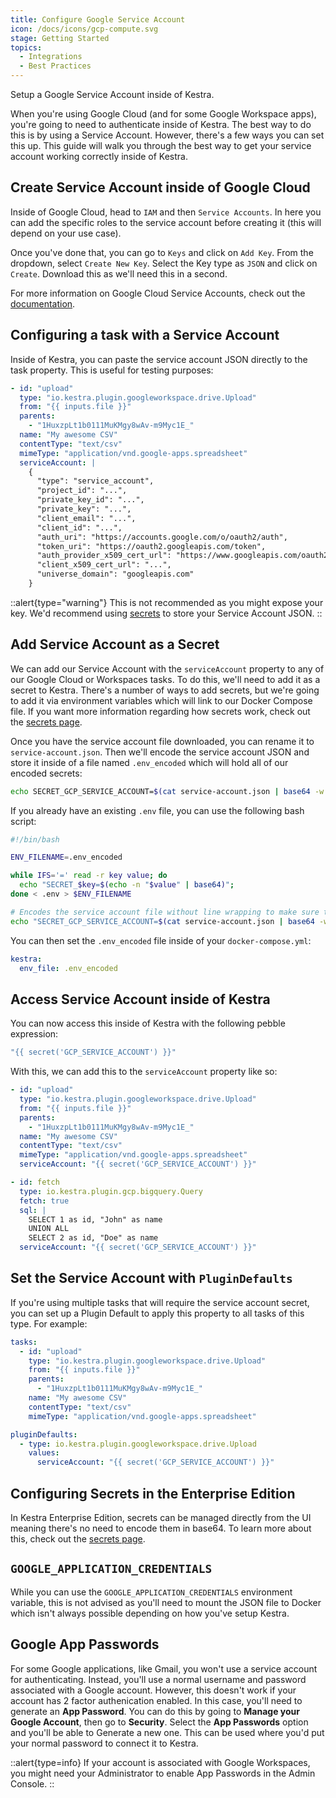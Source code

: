 ```yaml
---
title: Configure Google Service Account
icon: /docs/icons/gcp-compute.svg
stage: Getting Started
topics:
  - Integrations
  - Best Practices
---
```


Setup a Google Service Account inside of Kestra.

When you're using Google Cloud (and for some Google Workspace apps), you're going to need to authenticate inside of Kestra. The best way to do this is by using a Service Account. However, there's a few ways you can set this up. This guide will walk you through the best way to get your service account working correctly inside of Kestra.

## Create Service Account inside of Google Cloud

Inside of Google Cloud, head to `IAM` and then `Service Accounts`. In here you can add the specific roles to the service account before creating it (this will depend on your use case).

Once you've done that, you can go to `Keys` and click on `Add Key`. From the dropdown, select `Create New Key`. Select the Key type as `JSON` and click on `Create`. Download this as we'll need this in a second.

For more information on Google Cloud Service Accounts, check out the [documentation](https://cloud.google.com/iam/docs/service-account-overview).

## Configuring a task with a Service Account

Inside of Kestra, you can paste the service account JSON directly to the task property. This is useful for testing purposes:

```yaml
- id: "upload"
  type: "io.kestra.plugin.googleworkspace.drive.Upload"
  from: "{{ inputs.file }}"
  parents:
    - "1HuxzpLt1b0111MuKMgy8wAv-m9Myc1E_"
  name: "My awesome CSV"
  contentType: "text/csv"
  mimeType: "application/vnd.google-apps.spreadsheet"
  serviceAccount: |
    {
      "type": "service_account",
      "project_id": "...",
      "private_key_id": "...",
      "private_key": "...",
      "client_email": "...",
      "client_id": "...",
      "auth_uri": "https://accounts.google.com/o/oauth2/auth",
      "token_uri": "https://oauth2.googleapis.com/token",
      "auth_provider_x509_cert_url": "https://www.googleapis.com/oauth2/v1/certs",
      "client_x509_cert_url": "...",
      "universe_domain": "googleapis.com"
    }
```

::alert{type="warning"}
This is not recommended as you might expose your key. We'd recommend using [secrets](#add-service-account-as-a-secret) to store your Service Account JSON.
::

## Add Service Account as a Secret

We can add our Service Account with the `serviceAccount` property to any of our Google Cloud or Workspaces tasks. To do this, we'll need to add it as a secret to Kestra. There's a number of ways to add secrets, but we're going to add it via environment variables which will link to our Docker Compose file. If you want more information regarding how secrets work, check out the [secrets page](../05.concepts/04.secret.md).

Once you have the service account file downloaded, you can rename it to `service-account.json`. Then we'll encode the service account JSON and store it inside of a file named `.env_encoded` which will hold all of our encoded secrets:

```bash
echo SECRET_GCP_SERVICE_ACCOUNT=$(cat service-account.json | base64 -w 0) >> .env_encoded
```

If you already have an existing `.env` file, you can use the following bash script:

```bash
#!/bin/bash

ENV_FILENAME=.env_encoded

while IFS='=' read -r key value; do
  echo "SECRET_$key=$(echo -n "$value" | base64)";
done < .env > $ENV_FILENAME

# Encodes the service account file without line wrapping to make sure the whole JSON value is intact.
echo "SECRET_GCP_SERVICE_ACCOUNT=$(cat service-account.json | base64 -w 0)" >> $ENV_FILENAME
```

You can then set the `.env_encoded` file inside of your `docker-compose.yml`:

```yaml
kestra:
  env_file: .env_encoded
```

## Access Service Account inside of Kestra

You can now access this inside of Kestra with the following pebble expression:

```yaml
"{{ secret('GCP_SERVICE_ACCOUNT') }}"
```

With this, we can add this to the `serviceAccount` property like so:

```yaml
- id: "upload"
  type: "io.kestra.plugin.googleworkspace.drive.Upload"
  from: "{{ inputs.file }}"
  parents:
    - "1HuxzpLt1b0111MuKMgy8wAv-m9Myc1E_"
  name: "My awesome CSV"
  contentType: "text/csv"
  mimeType: "application/vnd.google-apps.spreadsheet"
  serviceAccount: "{{ secret('GCP_SERVICE_ACCOUNT') }}"
```

```yaml
- id: fetch
  type: io.kestra.plugin.gcp.bigquery.Query
  fetch: true
  sql: |
    SELECT 1 as id, "John" as name
    UNION ALL
    SELECT 2 as id, "Doe" as name
  serviceAccount: "{{ secret('GCP_SERVICE_ACCOUNT') }}"
```

## Set the Service Account with `PluginDefaults`

If you're using multiple tasks that will require the service account secret, you can set up a Plugin Default to apply this property to all tasks of this type. For example:
```yaml
tasks:
  - id: "upload"
    type: "io.kestra.plugin.googleworkspace.drive.Upload"
    from: "{{ inputs.file }}"
    parents:
      - "1HuxzpLt1b0111MuKMgy8wAv-m9Myc1E_"
    name: "My awesome CSV"
    contentType: "text/csv"
    mimeType: "application/vnd.google-apps.spreadsheet"

pluginDefaults:
  - type: io.kestra.plugin.googleworkspace.drive.Upload
    values:
      serviceAccount: "{{ secret('GCP_SERVICE_ACCOUNT') }}"
```

## Configuring Secrets in the Enterprise Edition

In Kestra Enterprise Edition, secrets can be managed directly from the UI meaning there's no need to encode them in base64. To learn more about this, check out the [secrets page](../05.concepts/04.secret.md#secrets-in-the-enterprise-edition).

## `GOOGLE_APPLICATION_CREDENTIALS`

While you can use the `GOOGLE_APPLICATION_CREDENTIALS` environment variable, this is not advised as you'll need to mount the JSON file to Docker which isn't always possible depending on how you've setup Kestra.

## Google App Passwords

For some Google applications, like Gmail, you won't use a service account for authenticating. Instead, you'll use a normal username and password associated with a Google account. However, this doesn't work if your account has 2 factor authenication enabled. In this case, you'll need to generate an **App Password**. You can do this by going to **Manage your Google Account**, then go to **Security**. Select the **App Passwords** option and you'll be able to Generate a new one. This can be used where you'd put your normal password to connect it to Kestra.

::alert{type=info}
If your account is associated with Google Workspaces, you might need your Administrator to enable App Passwords in the Admin Console.
::
